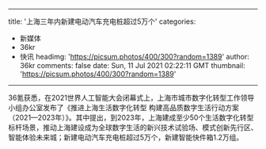 
---
title: '上海三年内新建电动汽车充电桩超过5万个'
categories: 
 - 新媒体
 - 36kr
 - 快讯
headimg: 'https://picsum.photos/400/300?random=1389'
author: 36kr
comments: false
date: Sun, 11 Jul 2021 02:22:11 GMT
thumbnail: 'https://picsum.photos/400/300?random=1389'
---

<div>   
36氪获悉，在2021世界人工智能大会闭幕式上，上海市城市数字化转型工作领导小组办公室发布了《推进上海生活数字化转型 构建高品质数字生活行动方案（2021—2023年）》。其中提出，到2023年，上海建成至少50个生活数字化转型标杆场景，推动上海建设成为全球数字生活的新兴技术试验场、模式创新先行区、智能体验未来城；新建电动汽车充电桩超过5万个，新建智能快件箱1.2万组。  
</div>
            